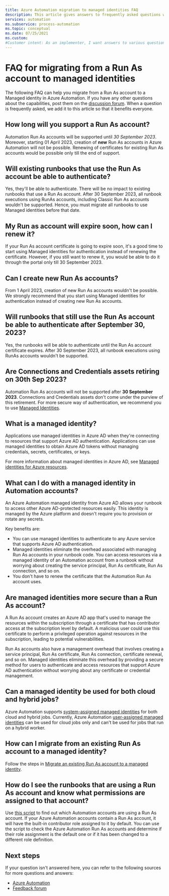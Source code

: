 ```yaml
---
title: Azure Automation migration to managed identities FAQ
description: This article gives answers to frequently asked questions when you're migrating from a Run As account to a managed identity.
services: automation
ms.subservice: process-automation
ms.topic: conceptual
ms.date: 07/25/2021
ms.custom:
#Customer intent: As an implementer, I want answers to various questions.
---
```


#  FAQ for migrating from a Run As account to managed identities

The following FAQ can help you migrate from a Run As account to a Managed identity in Azure Automation. If you have any other questions about the capabilities, post them on the [discussion forum](https://aka.ms/retirement-announcement-automation-runbook-start-using-managed-identities). When a question is frequently asked, we add it to this article so that it benefits everyone.

## How long will you support a Run As account?
 
Automation Run As accounts will be supported until *30 September 2023*. Moreover, starting 01 April 2023, creation of **new** Run As accounts in Azure Automation will not be possible. Renewing of certificates for existing Run As accounts would be possible only till the end of support.

## Will existing runbooks that use the Run As account be able to authenticate?
Yes, they'll be able to authenticate. There will be no impact to existing runbooks that use a Run As account. After 30 September 2023, all runbook executions using RunAs accounts, including Classic Run As accounts wouldn't be supported. Hence, you must migrate all runbooks to use Managed identities before that date.

## My Run as account will expire soon, how can I renew it?
If your Run As account certificate is going to expire soon, it's a good time to start using Managed identities for authentication instead of renewing the certificate. However, if you still want to renew it, you would be able to do it through the portal only till 30 September 2023.

## Can I create new Run As accounts?
From 1 April 2023, creation of new Run As accounts wouldn't be possible. We strongly recommend that you start using Managed identities for authentication instead of creating new Run As accounts.
 
## Will runbooks that still use the Run As account be able to authenticate after September 30, 2023?
Yes, the runbooks will be able to authenticate until the Run As account certificate expires. After 30 September 2023, all runbook executions using RunAs accounts wouldn't be supported.

## Are Connections and Credentials assets retiring on 30th Sep 2023?

Automation Run As accounts will not be supported after **30 September 2023**. Connections and Credentials assets don't come under the purview of this retirement. For more secure way of authentication, we recommend you to use [Managed Identities](automation-security-overview.md#managed-identities).


## What is a managed identity?
Applications use managed identities in Azure AD when they're connecting to resources that support Azure AD authentication. Applications can use managed identities to obtain Azure AD tokens without managing credentials, secrets, certificates, or keys. 

For more information about managed identities in Azure AD, see [Managed identities for Azure resources](../active-directory/managed-identities-azure-resources/overview.md). 

## What can I do with a managed identity in Automation accounts? 
An Azure Automation managed identity from Azure AD allows your runbook to access other Azure AD-protected resources easily. This identity is managed by the Azure platform and doesn't require you to provision or rotate any secrets. 

Key benefits are:
- You can use managed identities to authenticate to any Azure service that supports Azure AD authentication.
- Managed identities eliminate the overhead associated with managing Run As accounts in your runbook code. You can access resources via a managed identity of an Automation account from a runbook without worrying about creating the service principal, Run As certificate, Run As connection, and so on.
- You don't have to renew the certificate that the Automation Run As account uses.
 
## Are managed identities more secure than a Run As account?
A Run As account creates an Azure AD app that's used to manage the resources within the subscription through a certificate that has contributor access at the subscription level by default. A malicious user could use this certificate to perform a privileged operation against resources in the subscription, leading to potential vulnerabilities. 

Run As accounts also have a management overhead that involves creating a service principal, Run As certificate, Run As connection, certificate renewal, and so on. Managed identities eliminate this overhead by providing a secure method for users to authenticate and access resources that support Azure AD authentication without worrying about any certificate or credential management.

## Can a managed identity be used for both cloud and hybrid jobs?
Azure Automation supports [system-assigned managed identities](./automation-security-overview.md#managed-identities) for both cloud and hybrid jobs. Currently, Azure Automation [user-assigned managed identities](./automation-security-overview.md) can be used for cloud jobs only and can't be used for jobs that run on a hybrid worker.

## How can I migrate from an existing Run As account to a managed identity?
Follow the steps in [Migrate an existing Run As account to a managed identity](./migrate-run-as-accounts-managed-identity.md).

## How do I see the runbooks that are using a Run As account and know what permissions are assigned to that account?
Use [this script](https://github.com/azureautomation/runbooks/blob/master/Utility/AzRunAs/Check-AutomationRunAsAccountRoleAssignments.ps1) to find out which Automation accounts are using a Run As account. If your Azure Automation accounts contain a Run As account, it will have the built-in contributor role assigned to it by default. You can use the script to check the Azure Automation Run As accounts and determine if their role assignment is the default one or if it has been changed to a different role definition.

## Next steps

If your question isn't answered here, you can refer to the following sources for more questions and answers:

- [Azure Automation](/answers/topics/azure-automation.html)
- [Feedback forum](https://feedback.azure.com/d365community/forum/721a322e-bd25-ec11-b6e6-000d3a4f0f1c)
